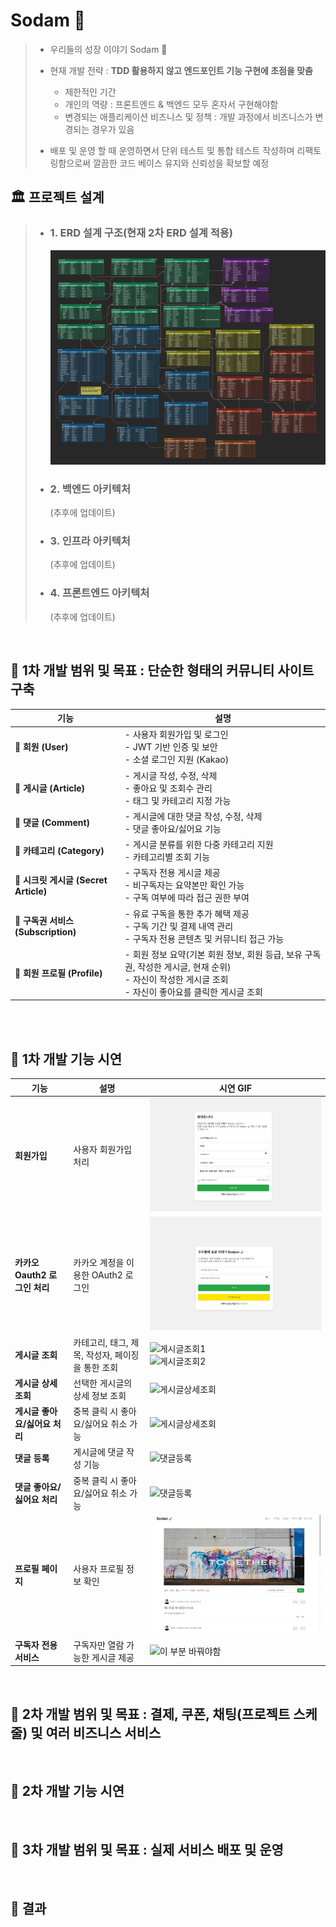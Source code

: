 # Sodam 🍃


> - 우리들의 성장 이야기 Sodam 🍃
> - 현재 개발 전략 : <strong>TDD 활용하지 않고 엔드포인트 기능 구현에 초점을 맞춤</strong>
>   - 제한적인 기간
>   - 개인의 역량 : 프론트엔드 & 백엔드 모두 혼자서 구현해야함
>   - 변경되는 애플리케이션 비즈니스 및 정책 : 개발 과정에서 비즈니스가 변경되는 경우가 있음
>  
> - 배포 및 운영 할 때 운영하면서 단위 테스트 및 통합 테스트 작성하며 리팩토링함으로써 깔끔한 코드 베이스 유지와 신뢰성을 확보할 예정

## 🏛️ 프로젝트 설계 

> - ### 1. ERD 설계 구조(현재 2차 ERD 설계 적용)
>   ![ERD 구조](./docs//design/2차_ERD_설계작업.png)
> - ### 2. 백엔드 아키텍처
>   (추후에 업데이트)
> - ### 3. 인프라 아키텍처
>   (추후에 업데이트)
> - ### 4. 프론트엔드 아키텍처
>   (추후에 업데이트)



<br>



## 📌 1차 개발 범위 및 목표 : 단순한 형태의 커뮤니티 사이트 구축

| 기능 | 설명 |
|------------------|------------------------------|
| 🔹 **회원 (User)** | - 사용자 회원가입 및 로그인 <br> - JWT 기반 인증 및 보안 <br> - 소셜 로그인 지원 (Kakao) |
| 🔹 **게시글 (Article)** | - 게시글 작성, 수정, 삭제 <br> - 좋아요 및 조회수 관리 <br> - 태그 및 카테고리 지정 가능 |
| 🔹 **댓글 (Comment)** | - 게시글에 대한 댓글 작성, 수정, 삭제 <br>  - 댓글 좋아요/싫어요 기능 |
| 🔹 **카테고리 (Category)** | - 게시글 분류를 위한 다중 카테고리 지원 <br> - 카테고리별 조회 기능 |
| 🔹 **시크릿 게시글 (Secret Article)** | - 구독자 전용 게시글 제공 <br> - 비구독자는 요약본만 확인 가능 <br> - 구독 여부에 따라 접근 권한 부여 |
| 🔹 **구독권 서비스 (Subscription)** | - 유료 구독을 통한 추가 혜택 제공 <br> - 구독 기간 및 결제 내역 관리 <br> - 구독자 전용 콘텐츠 및 커뮤니티 접근 가능 |
| 🔹 **회원 프로필 (Profile)** | - 회원 정보 요약(기본 회원 정보, 회원 등급, 보유 구독권, 작성한 게시글, 현재 순위) <br> - 자신이 작성한 게시글 조회 <br> - 자신이 좋아요를 클릭한 게시글 조회 |

<br>
<br>

## 📌 1차 개발 기능 시연 

| 기능 | 설명 | 시연 GIF |
|------|------|---------|
| **회원가입** | 사용자 회원가입 처리 | ![회원가입](./docs/demonstration/회원가입.gif) |
| **카카오 Oauth2 로그인 처리** | 카카오 계정을 이용한 OAuth2 로그인 | ![카카오로그인](./docs/demonstration/카카오로그인.gif) |
| **게시글 조회** | 카테고리, 태그, 제목, 작성자, 페이징을 통한 조회 | ![게시글조회1](./docs/demonstration/게시글조회(제목검색).gif) <br> ![게시글조회2](./docs/demonstration/게시글조회(카테고리,태그).gif) |
| **게시글 상세 조회** | 선택한 게시글의 상세 정보 조회 | ![게시글상세조회](./docs/demonstration/게시글상세조회(좋아요2번클릭).gif) |
| **게시글 좋아요/싫어요 처리** | 중복 클릭 시 좋아요/싫어요 취소 가능 | ![게시글상세조회](./docs/demonstration/게시글상세조회(좋아요2번클릭).gif) |
| **댓글 등록** | 게시글에 댓글 작성 기능 | ![댓글등록](./docs/demonstration/댓글등록(댓글좋아요2번클릭).gif) |
| **댓글 좋아요/싫어요 처리** | 중복 클릭 시 좋아요/싫어요 취소 가능 | ![댓글등록](./docs/demonstration/댓글등록(댓글좋아요2번클릭).gif) |
| **프로필 페이지** | 사용자 프로필 정보 확인 | ![프로필페이지](./docs/demonstration/프로필페이지(작성한글,좋아요글).gif) |
| **구독자 전용 서비스** | 구독자만 열람 가능한 게시글 제공 | ![이 부분 바꿔야함](./docs/demonstration/게시글조회(카테고리,태그).gif) |

<br>



## 📌 2차 개발 범위 및 목표 : 결제, 쿠폰, 채팅(프로젝트 스케줄) 및 여러 비즈니스 서비스


<br>

## 📌 2차 개발 기능 시연 


<br>

## 📌 3차 개발 범위 및 목표 : 실제 서비스 배포 및 운영 


<br>

## 📌 결과 



